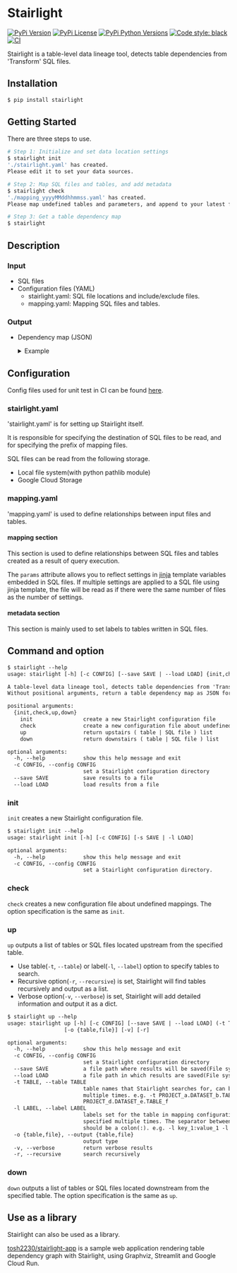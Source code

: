 # Stairlight

[![PyPi Version](https://img.shields.io/pypi/v/stairlight.svg?style=flat-square&logo=PyPi)](https://pypi.org/project/stairlight/)
[![PyPi License](https://img.shields.io/pypi/l/stairlight.svg?style=flat-square)](https://pypi.org/project/stairlight/)
[![PyPi Python Versions](https://img.shields.io/pypi/pyversions/stairlight.svg?style=flat-square)](https://pypi.org/project/stairlight/)
[![Code style: black](https://img.shields.io/badge/code%20style-black-000000.svg?style=flat-square)](https://github.com/psf/black)
[![CI](https://github.com/tosh2230/stairlight/actions/workflows/ci.yml/badge.svg)](https://github.com/tosh2230/stairlight/actions/workflows/ci.yml)

Stairlight is a table-level data lineage tool, detects table dependencies from 'Transform' SQL files.

## Installation

```sh
$ pip install stairlight
```

## Getting Started

There are three steps to use.

```sh
# Step 1: Initialize and set data location settings
$ stairlight init
'./stairlight.yaml' has created.
Please edit it to set your data sources.

# Step 2: Map SQL files and tables, and add metadata
$ stairlight check
'./mapping_yyyyMMddhhmmss.yaml' has created.
Please map undefined tables and parameters, and append to your latest file.

# Step 3: Get a table dependency map
$ stairlight
```

## Description

### Input

- SQL files
- Configuration files (YAML)
    - stairlight.yaml: SQL file locations and include/exclude files.
    - mapping.yaml: Mapping SQL files and tables.

### Output

- Dependency map (JSON)

    <details>

    <summary>Example</summary>

    ```json
    {
        "PROJECT_d.DATASET_e.TABLE_f": {
            "PROJECT_j.DATASET_k.TABLE_l": {
                "type": "fs",
                "file": "tests/sql/main/test_e.sql",
                "uri": "/foo/bar/stairlight/tests/sql/main/test_e.sql",
                "lines": [
                    {
                        "num": 1,
                        "str": "SELECT * FROM PROJECT_j.DATASET_k.TABLE_l WHERE 1 = 1"
                    }
                ]
            },
            "PROJECT_g.DATASET_h.TABLE_i": {
                "type": "gcs",
                "file": "sql/test_b/test_b.sql",
                "uri": "gs://baz/sql/test_b/test_b.sql",
                "lines": [
                    {
                        "num": 23,
                        "str": "    PROJECT_g.DATASET_h.TABLE_i AS b",
                    }
                ],
                "bucket": "stairlight"
            },
            "PROJECT_C.DATASET_C.TABLE_C": {
                "type": "gcs",
                "file": "sql/test_b/test_b.sql",
                "uri": "gs://baz/sql/test_b/test_b.sql",
                "lines": [
                    {
                        "num": 6,
                        "str": "        PROJECT_C.DATASET_C.TABLE_C",
                    }
                ],
                "bucket": "stairlight"
            },
            "PROJECT_d.DATASET_d.TABLE_d": {
                "type": "gcs",
                "file": "sql/test_b/test_b.sql",
                "uri": "gs://baz/sql/test_b/test_b.sql",
                "lines": [
                    {
                        "num": 15,
                        "str": "        PROJECT_d.DATASET_d.TABLE_d",
                    }
                ],
                "bucket": "stairlight"
            }
        },
        "PROJECT_j.DATASET_k.TABLE_l": {
            "PROJECT_d.DATASET_e.TABLE_f": {
                "type": "fs",
                "file": "tests/sql/main/test_d.sql",
                "uri": "/foo/bar/stairlight/tests/sql/main/test_d.sql",
                "lines": [
                    {
                        "num": 1,
                        "str": "SELECT * FROM PROJECT_d.DATASET_e.TABLE_f WHERE 1 = 1"
                    }
                ]
            }
        },
        "PROJECT_d.DATASET_d.TABLE_d": {
            "PROJECT_e.DATASET_e.TABLE_e": {
                "type": "fs",
                "file": "tests/sql/main/test_f.sql",
                "uri": "/foo/bar/stairlight/tests/sql/main/test_f.sql",
                "lines": [
                    {
                        "num": 1,
                        "str": "SELECT * FROM PROJECT_e.DATASET_e.TABLE_e WHERE 1 = 1"
                    }
                ]
            }
        },
    }
    ```

    </details>

## Configuration

Config files used for unit test in CI can be found [here](https://github.com/tosh2230/stairlight/tree/main/config).

### stairlight.yaml

'stairlight.yaml' is for setting up Stairlight itself.

It is responsible for specifying the destination of SQL files to be read, and for specifying the prefix of mapping files.

SQL files can be read from the following storage.

- Local file system(with python pathlib module)
- Google Cloud Storage

### mapping.yaml

'mapping.yaml' is used to define relationships between input files and tables.

#### mapping section

This section is used to define relationships between SQL files and tables created as a result of query execution.

The `params` attribute allows you to reflect settings in [jinja](https://jinja.palletsprojects.com/) template variables embedded in SQL files. If multiple settings are applied to a SQL file using jinja template, the file will be read as if there were the same number of files as the number of settings.

#### metadata section

This section is mainly used to set labels to tables written in SQL files.

## Command and option

```txt
$ stairlight --help
usage: stairlight [-h] [-c CONFIG] [--save SAVE | --load LOAD] {init,check,up,down} ...

A table-level data lineage tool, detects table dependencies from 'Transform' SQL files.
Without positional arguments, return a table dependency map as JSON format.

positional arguments:
  {init,check,up,down}
    init                create a new Stairlight configuration file
    check               create a new configuration file about undefined mappings
    up                  return upstairs ( table | SQL file ) list
    down                return downstairs ( table | SQL file ) list

optional arguments:
  -h, --help            show this help message and exit
  -c CONFIG, --config CONFIG
                        set a Stairlight configuration directory
  --save SAVE           save results to a file
  --load LOAD           load results from a file
```

### init

`init` creates a new Stairlight configuration file.

```txt
$ stairlight init --help
usage: stairlight init [-h] [-c CONFIG] [-s SAVE | -l LOAD]

optional arguments:
  -h, --help            show this help message and exit
  -c CONFIG, --config CONFIG
                        set a Stairlight configuration directory.
```

### check

`check` creates a new configuration file about undefined mappings.
The option specification is the same as `init`.

### up

`up` outputs a list of tables or SQL files located upstream from the specified table.

- Use table(`-t`, `--table`) or label(`-l`, `--label`) option to specify tables to search.
- Recursive option(`-r`, `--recursive`) is set, Stairlight will find tables recursively and output as a list.
- Verbose option(`-v`, `--verbose`) is set, Stairlight will add detailed information and output it as a dict.

```txt
$ stairlight up --help
usage: stairlight up [-h] [-c CONFIG] [--save SAVE | --load LOAD] (-t TABLE | -l LABEL)
                  [-o {table,file}] [-v] [-r]

optional arguments:
  -h, --help            show this help message and exit
  -c CONFIG, --config CONFIG
                        set a Stairlight configuration directory
  --save SAVE           a file path where results will be saved(File system or GCS)
  --load LOAD           a file path in which results are saved(File system or GCS)
  -t TABLE, --table TABLE
                        table names that Stairlight searches for, can be specified
                        multiple times. e.g. -t PROJECT_a.DATASET_b.TABLE_c -t
                        PROJECT_d.DATASET_e.TABLE_f
  -l LABEL, --label LABEL
                        labels set for the table in mapping configuration, can be
                        specified multiple times. The separator between key and value
                        should be a colon(:). e.g. -l key_1:value_1 -l key_2:value_2
  -o {table,file}, --output {table,file}
                        output type
  -v, --verbose         return verbose results
  -r, --recursive       search recursively
```

### down

`down` outputs a list of tables or SQL files located downstream from the specified table.
The option specification is the same as `up`.

## Use as a library

Stairlight can also be used as a library.

[tosh2230/stairlight-app](https://github.com/tosh2230/stairlight-app) is a sample web application rendering table dependency graph with Stairlight, using Graphviz, Streamlit and Google Cloud Run.
